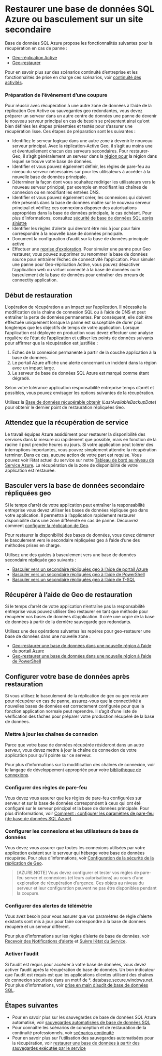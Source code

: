 <properties
   pageTitle="Reprise de base de données SQL | Microsoft Azure"
   description="Découvrez comment récupérer une base de données à partir d’un centre de données régional ou panne avec les fonctions de Geo restaurer et Azure SQL de base de données Active Geo réplication."
   services="sql-database"
   documentationCenter=""
   authors="CarlRabeler"
   manager="jhubbard"
   editor="monicar"/>

<tags
   ms.service="sql-database"
   ms.devlang="NA"
   ms.topic="article"
   ms.tgt_pltfrm="NA"
   ms.workload="NA"
   ms.date="10/13/2016"
   ms.author="carlrab"/>

# <a name="restore-an-azure-sql-database-or-failover-to-a-secondary"></a>Restaurer une base de données SQL Azure ou basculement sur un site secondaire

Base de données SQL Azure propose les fonctionnalités suivantes pour la récupération en cas de panne :

- [Geo-réplication Active](sql-database-geo-replication-overview.md)
- [Geo-restaurer](sql-database-recovery-using-backups.md#point-in-time-restore)

Pour en savoir plus sur des scénarios continuité d’entreprise et les fonctionnalités de prise en charge ces scénarios, voir [continuité des activités](sql-database-business-continuity.md).

### <a name="prepare-for-the-event-of-an-outage"></a>Préparation de l’événement d’une coupure

Pour réussir avec récupération à une autre zone de données à l’aide de la réplication Geo Active ou sauvegardes geo redondantes, vous devez préparer un serveur dans un autre centre de données une panne de devenir le nouveau serveur principal en cas de besoin se présentent ainsi qu’ont bien définies les étapes présentées et testés pour s’assurer une récupération lisse. Ces étapes de préparation sont les suivantes :

- Identifiez le serveur logique dans une autre zone à devenir le nouveau serveur principal. Avec la réplication-Active Geo, il s’agit au moins une et éventuellement chacun des serveurs secondaires. Pour restaurer-Geo, il s’agit généralement un serveur dans la [région pour](../best-practices-availability-paired-regions.md) la région dans lequel se trouve votre base de données.
- Identifier et vous pouvez également définir, les règles de pare-feu au niveau du serveur nécessaires sur pour les utilisateurs à accéder à la nouvelle base de données principale.
- Déterminer la façon dont vous souhaitez rediriger les utilisateurs vers le nouveau serveur principal, par exemple en modifiant les chaînes de connexion ou en modifiant les entrées DNS.
- Identifier et vous pouvez également créer, les connexions qui doivent être présents dans la base de données maître sur le nouveau serveur principal et vérifiez ces connexions disposer des autorisations appropriées dans la base de données principale, le cas échéant. Pour plus d’informations, consultez [sécurité de base de données SQL après sinistre](sql-database-geo-replication-security-config.md)
- Identifier les règles d’alerte qui devront être mis à jour pour faire correspondre à la nouvelle base de données principale.
- Document la configuration d’audit sur la base de données principale active
- Effectuer une [reprise d’exploration](sql-database-disaster-recovery-drills.md). Pour simuler une panne pour Geo restaurer, vous pouvez supprimer ou renommer la base de données source pour entraîner l’échec de connectivité l’application. Pour simuler une panne pour Geo-réplication Active, vous pouvez désactiver l’application web ou virtuel connecté à la base de données ou le basculement de la base de données pour entraîner des erreurs de connectity application.

## <a name="when-to-initiate-recovery"></a>Début de restauration

L’opération de récupération a un impact sur l’application. Il nécessite la modification de la chaîne de connexion SQL ou à l’aide de DNS et peut entraîner la perte de données permanentes. Par conséquent, elle doit être effectuée uniquement lorsque la panne est susceptible de durer plus longtemps que les objectifs de temps de votre application. Lorsque l’application est déployée en production vous devez effectuer une analyse régulière de l’état de l’application et utiliser les points de données suivants pour affirmer que la récupération est justifiée :

1.  Échec de la connexion permanente à partir de la couche application à la base de données.
2.  Le portail Azure affiche une alerte concernant un incident dans la région avec un impact large.
3.  Le serveur de base de données SQL Azure est marqué comme étant dégradé.

Selon votre tolérance application responsabilité entreprise temps d’arrêt et possibles, vous pouvez envisager les options suivantes de la récupération.

Utilisez la [Base de données récupérable obtenir](https://msdn.microsoft.com/library/dn800985.aspx) (*LastAvailableBackupDate*) pour obtenir le dernier point de restauration répliquées Geo.

## <a name="wait-for-service-recovery"></a>Attendez que la récupération de service

Le travail équipes Azure assidûment pour restaurer la disponibilité des services dans la mesure où rapidement que possible, mais en fonction de la racine il peut prendre heures ou jours.  Si votre application peut tolérer des interruptions importantes, vous pouvez simplement attendre la récupération terminer. Dans ce cas, aucune action de votre part est requise. Vous pouvez voir l’état actuel du service sur notre [Tableau de bord au niveau de Service Azure](https://azure.microsoft.com/status/). La récupération de la zone de disponibilité de votre application est restaurée.

## <a name="failover-to-geo-replicated-secondary-database"></a>Basculer vers la base de données secondaire répliquées geo

Si le temps d’arrêt de votre application peut entraîner la responsabilité entreprise vous devez utiliser les bases de données répliquée geo dans votre application. Il permettra à l’application rapidement restaurer disponibilité dans une zone différente en cas de panne. Découvrez comment [configurer la réplication de Geo](sql-database-geo-replication-portal.md).

Pour restaurer la disponibilité des bases de données, vous devez démarrer le basculement vers le secondaire répliquées geo à l’aide d’une des méthodes prises en charge.

Utilisez une des guides à basculement vers une base de données secondaire répliquée geo suivants :

- [Basculer vers un secondaire répliquées geo à l’aide de portail Azure](sql-database-geo-replication-portal.md)
- [Basculer vers un secondaire répliquées geo à l’aide de PowerShell](sql-database-geo-replication-powershell.md)
- [Basculer vers un secondaire répliquées geo à l’aide de T-SQL](sql-database-geo-replication-transact-sql.md)

## <a name="recover-using-geo-restore"></a>Récupérer à l’aide de Geo de restauration

Si le temps d’arrêt de votre application n’entraîne pas la responsabilité entreprise vous pouvez utiliser Geo restaurer en tant que méthode pour récupérer vos bases de données d’application. Il crée une copie de la base de données à partir de la dernière sauvegarde geo redondants.

Utilisez une des opérations suivantes les repères pour geo-restaurer une base de données dans une nouvelle zone :

- [Geo-restaurer une base de données dans une nouvelle région à l’aide du portail Azure](sql-database-geo-restore-portal.md)
- [Geo-restaurer une base de données dans une nouvelle région à l’aide de PowerShell](sql-database-geo-restore-powershell.md)

## <a name="configure-your-database-after-recovery"></a>Configurer votre base de données après restauration

Si vous utilisez le basculement de la réplication de geo ou geo restaurer pour récupérer en cas de panne, assurez-vous que la connectivité à nouvelles bases de données est correctement configurée pour que la fonction application normale peut reprendre. Il s’agit d’une liste de vérification des tâches pour préparer votre production récupéré de la base de données.

### <a name="update-connection-strings"></a>Mettre à jour les chaînes de connexion

Parce que votre base de données récupérée résideront dans un autre serveur, vous devez mettre à jour la chaîne de connexion de votre application pour qu’il pointe sur ce serveur.

Pour plus d’informations sur la modification des chaînes de connexion, voir le langage de développement appropriée pour votre [bibliothèque de connexions](sql-database-libraries.md).

### <a name="configure-firewall-rules"></a>Configurer des règles de pare-feu

Vous devez vous assurer que les règles de pare-feu configurées sur serveur et sur la base de données correspondent à ceux qui ont été configuré sur le serveur principal et la base de données principale. Pour plus d’informations, voir [Comment : configurer les paramètres de pare-feu (de base de données SQL Azure)](sql-database-configure-firewall-settings.md).


### <a name="configure-logins-and-database-users"></a>Configurer les connexions et les utilisateurs de base de données

Vous devez vous assurer que toutes les connexions utilisées par votre application existent sur le serveur qui héberge votre base de données récupérée. Pour plus d’informations, voir [Configuration de la sécurité de la réplication de Geo](sql-database-geo-replication-security-config.md).

>[AZURE.NOTE] Vous devez configurer et tester vos règles de pare-feu server et connexions (et leurs autorisations) au cours d’une exploration de récupération d’urgence. Ces objets au niveau du serveur et leur configuration peuvent ne pas être disponibles pendant la coupure.

### <a name="setup-telemetry-alerts"></a>Configurer des alertes de télémétrie

Vous avez besoin pour vous assurer que vos paramètres de règle d’alerte existants sont mis à jour pour faire correspondre à la base de données récupéré et un serveur différent.

Pour plus d’informations sur les règles d’alerte de base de données, voir [Recevoir des Notifications d’alerte](../monitoring-and-diagnostics/insights-receive-alert-notifications.md) et [Suivre l’état du Service](../monitoring-and-diagnostics/insights-service-health.md).

### <a name="enable-auditing"></a>Activer l’audit

Si l’audit est requis pour accéder à votre base de données, vous devez activer l’audit après la récupération de base de données. Un bon indicateur que l’audit est requis est que les applications clientes utilisent des chaînes de connexion sécurisée dans un motif de *. database.secure.windows.net. Pour plus d’informations, voir [prise en main d’audit de base de données SQL](sql-database-auditing-get-started.md).


## <a name="next-steps"></a>Étapes suivantes

- Pour en savoir plus sur les sauvegardes de base de données SQL Azure automatisé, voir [sauvegardes automatisées de base de données SQL](sql-database-automated-backups.md)
- Pour connaître les scénarios de conception et de restauration de la continuité professionnels, voir [scénarios continuité](sql-database-business-continuity.md)
- Pour en savoir plus sur l’utilisation des sauvegardes automatisées pour la récupération, voir [restaurer une base de données à partir des sauvegardes exécutée par le service](sql-database-recovery-using-backups.md)
